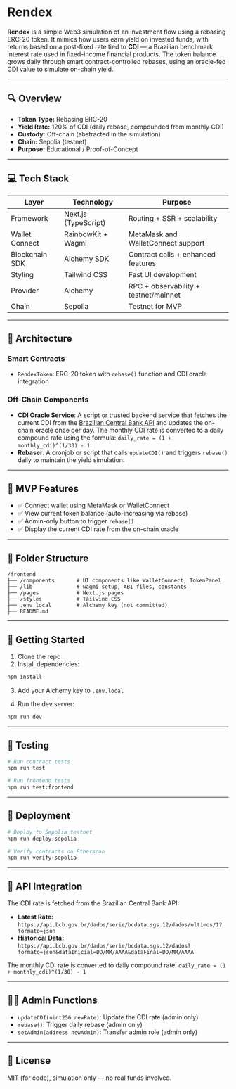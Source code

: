 # Rendex

**Rendex** is a simple Web3 simulation of an investment flow using a rebasing ERC-20 token. It mimics how users earn yield on invested funds, with returns based on a post-fixed rate tied to **CDI** — a Brazilian benchmark interest rate used in fixed-income financial products. The token balance grows daily through smart contract-controlled rebases, using an oracle-fed CDI value to simulate on-chain yield.

---

## 🔍 Overview

- **Token Type:** Rebasing ERC-20
- **Yield Rate:** 120% of CDI (daily rebase, compounded from monthly CDI)
- **Custody:** Off-chain (abstracted in the simulation)
- **Chain:** Sepolia (testnet)
- **Purpose:** Educational / Proof-of-Concept

---

## 💻 Tech Stack

| Layer           | Technology                  | Purpose                            |
|----------------|------------------------------|------------------------------------|
| Framework       | Next.js (TypeScript)         | Routing + SSR + scalability        |
| Wallet Connect  | RainbowKit + Wagmi           | MetaMask and WalletConnect support |
| Blockchain SDK  | Alchemy SDK                   | Contract calls + enhanced features |
| Styling         | Tailwind CSS                 | Fast UI development                |
| Provider        | Alchemy                      | RPC + observability + testnet/mainnet |
| Chain           | Sepolia                      | Testnet for MVP                    |

---

## 🧱 Architecture

### Smart Contracts

- `RendexToken`: ERC-20 token with `rebase()` function and CDI oracle integration

### Off-Chain Components

- **CDI Oracle Service**: A script or trusted backend service that fetches the current CDI from the [Brazilian Central Bank API](https://api.bcb.gov.br/dados/serie/bcdata.sgs.12/dados/ultimos/1?formato=json) and updates the on-chain oracle once per day. The monthly CDI rate is converted to a daily compound rate using the formula: `daily_rate = (1 + monthly_cdi)^(1/30) - 1`.
- **Rebaser**: A cronjob or script that calls `updateCDI()` and triggers `rebase()` daily to maintain the yield simulation.

---

## 🧪 MVP Features

- ✅ Connect wallet using MetaMask or WalletConnect
- ✅ View current token balance (auto-increasing via rebase)
- ✅ Admin-only button to trigger `rebase()`
- ✅ Display the current CDI rate from the on-chain oracle

---

## 📂 Folder Structure

```
/frontend
├── /components       # UI components like WalletConnect, TokenPanel
├── /lib              # wagmi setup, ABI files, constants
├── /pages            # Next.js pages
├── /styles           # Tailwind CSS
├── .env.local        # Alchemy key (not committed)
├── README.md
```

---

## 🚀 Getting Started

1. Clone the repo
2. Install dependencies:

```bash
npm install
```

3. Add your Alchemy key to `.env.local`

4. Run the dev server:

```bash
npm run dev
```

---

## 🧪 Testing

```bash
# Run contract tests
npm run test

# Run frontend tests
npm run test:frontend
```

---

## 🚀 Deployment

```bash
# Deploy to Sepolia testnet
npm run deploy:sepolia

# Verify contracts on Etherscan
npm run verify:sepolia
```

---

## 🔧 API Integration

The CDI rate is fetched from the Brazilian Central Bank API:

- **Latest Rate:** `https://api.bcb.gov.br/dados/serie/bcdata.sgs.12/dados/ultimos/1?formato=json`
- **Historical Data:** `https://api.bcb.gov.br/dados/serie/bcdata.sgs.12/dados?formato=json&dataInicial=DD/MM/AAAA&dataFinal=DD/MM/AAAA`

The monthly CDI rate is converted to daily compound rate: `daily_rate = (1 + monthly_cdi)^(1/30) - 1`

---

## 👨‍💼 Admin Functions

- `updateCDI(uint256 newRate)`: Update the CDI rate (admin only)
- `rebase()`: Trigger daily rebase (admin only)
- `setAdmin(address newAdmin)`: Transfer admin role (admin only)

---

## 📜 License

MIT (for code), simulation only — no real funds involved.
